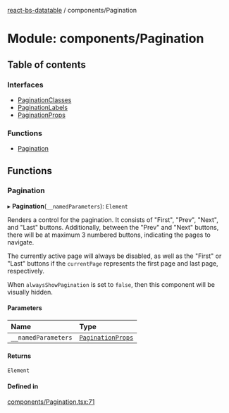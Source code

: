[react-bs-datatable](../README.md) / components/Pagination

# Module: components/Pagination

## Table of contents

### Interfaces

- [PaginationClasses](../interfaces/components_Pagination.PaginationClasses.md)
- [PaginationLabels](../interfaces/components_Pagination.PaginationLabels.md)
- [PaginationProps](../interfaces/components_Pagination.PaginationProps.md)

### Functions

- [Pagination](components_Pagination.md#pagination)

## Functions

### Pagination

▸ **Pagination**(`__namedParameters`): `Element`

Renders a control for the pagination. It consists of "First", "Prev",
"Next", and "Last" buttons. Additionally, between the "Prev" and "Next" buttons,
there will be at maximum 3 numbered buttons, indicating the pages to navigate.

The currently active page will always be disabled, as well as the "First" or "Last"
buttons if the `currentPage` represents the first page and last page, respectively.

When `alwaysShowPagination` is set to `false`, then this component will be visually hidden.

#### Parameters

| Name | Type |
| :------ | :------ |
| `__namedParameters` | [`PaginationProps`](../interfaces/components_Pagination.PaginationProps.md) |

#### Returns

`Element`

#### Defined in

[components/Pagination.tsx:71](https://github.com/imballinst/react-bs-datatable/blob/e17bad5/src/components/Pagination.tsx#L71)
